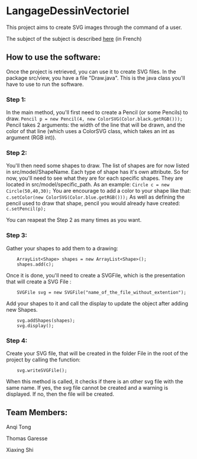 # LangageDessinVectoriel

This project aims to create SVG images through the command of a user.

The subject of the subject is described [here](http://www.grall.name/teaching/softwareArchitecture/2016/project_vectorGraphics.html) (in French)

## How to use the software:

Once the project is retrieved, you can use it to create SVG files.
In the package src/view, you have a file "Draw.java". This is the java class you'll have to use to run the software.

### Step 1:
In the main method, you'll first need to create a Pencil (or some Pencils) to draw.
`Pencil p = new Pencil(4, new ColorSVG(Color.black.getRGB()));`
Pencil takes 2 arguments: the width of the line that will be drawn, and the color of that line (which uses a ColorSVG class, which takes an int as argument (RGB int)).

### Step 2:
You'll then need some shapes to draw.
The list of shapes are for now listed in src/model/ShapeName.
Each type of shape has it's own attribute. So for now, you'll need to see what they are for each specific shapes.
They are located in src/model/specific_path.
As an example: `Circle c = new Circle(50,40,30);`
You are encourage to add a color to your shape like that: `c.setColor(new ColorSVG(Color.blue.getRGB()));`
As well as defining the pencil used to draw that shape, pencil you would already have created: `c.setPencil(p);`

You can reapeat the Step 2 as many times as you want.

### Step 3:
Gather your shapes to add them to a drawing:

		ArrayList<Shape> shapes = new ArrayList<Shape>();
		shapes.add(c);

Once it is done, you'll need to create a SVGFile, which is the presentation that will create a SVG File :

		SVGFile svg = new SVGFile("name_of_the_file_without_extention");
		
Add your shapes to it and call the display to update the object after adding new Shapes.

		svg.addShapes(shapes);
		svg.display();

### Step 4:
Create your SVG file, that will be created in the folder File in the root of the project by calling the function:

		svg.writeSVGFile();
		
When this method is called, it checks if there is an other svg file with the same name. If yes, the svg file cannot be created and a warning is displayed. If no, then the file will be created.



## Team Members:

Anqi Tong

Thomas Garesse

Xiaxing Shi
